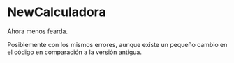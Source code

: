 # NewCalculadora
Ahora menos fearda.

Posiblemente con los mismos errores, aunque existe un pequeño cambio en el código en comparación a la versión antigua.
